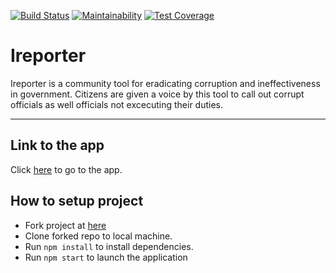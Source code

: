 [![Build Status](https://travis-ci.com/bisonlou/Challenge-IV-React.svg?branch=develop)](https://travis-ci.com/bisonlou/Challenge-IV-React) 
[![Maintainability](https://api.codeclimate.com/v1/badges/381012fae747b0083ee7/maintainability)](https://codeclimate.com/github/bisonlou/Challenge-IV-React/maintainability)
[![Test Coverage](https://api.codeclimate.com/v1/badges/381012fae747b0083ee7/test_coverage)](https://codeclimate.com/github/bisonlou/Challenge-IV-React/test_coverage)

Ireporter
=======
Ireporter is a community tool for eradicating corruption and ineffectiveness in government. Citizens are given a voice by this tool to call out corrupt officials as well officials not excecuting their duties.

---
## Link to the app
Click [here](https://knightedge.herokuapp.com/) to go to the app.

## How to setup project
* Fork project at [here](https://github.com/bisonlou/Challenge-IV-React)
* Clone forked repo to local machine.
* Run `npm install` to install dependencies.
* Run `npm start` to launch the application
